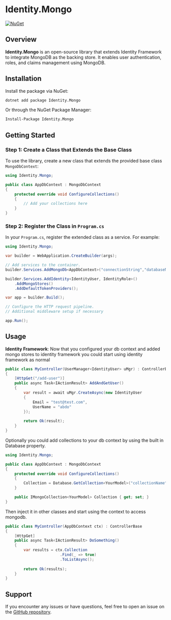 # Identity.Mongo

[![NuGet](https://img.shields.io/nuget/v/Identity.Mongo.svg)](https://www.nuget.org/packages/Identity.Mongo/)

## Overview

**Identity.Mongo** is an open-source library that extends Identity Framework to integrate MongoDB as the backing store.
It enables user authentication, roles, and claims management using MongoDB.

## Installation

Install the package via NuGet:

```bash
dotnet add package Identity.Mongo
```

Or through the NuGet Package Manager:

```bash
Install-Package Identity.Mongo
```

## Getting Started

### Step 1: Create a Class that Extends the Base Class

To use the library, create a new class that extends the provided base class `MongoDbContext`:

```csharp
using Identity.Mongo;

public class AppDbContext : MongoDbContext
{
    protected override void ConfigureCollections()
    {
        // Add your collections here
    }
}
```

### Step 2: Register the Class in `Program.cs`

In your `Program.cs`, register the extended class as a service. For example:

```csharp
using Identity.Mongo;

var builder = WebApplication.CreateBuilder(args);

// Add services to the container.
builder.Services.AddMongoDb<AppDbContext>("connectionString","databaseName");

builder.Services.AddIdentity<IdentityUser, IdentityRole>()
    .AddMongoStores()
    .AddDefaultTokenProviders();

var app = builder.Build();

// Configure the HTTP request pipeline.
// Additional middleware setup if necessary

app.Run();
```

## Usage

**Identity Framework**:
Now that you configured your db context and added mongo stores to identity framework you could start using identity framework as normal

```csharp
public class MyController(UserManager<IdentityUser> uMgr) : ControllerBase
{
    [HttpGet("/add-user")]
    public async Task<IActionResult> AddAndGetUser()
    {
        var result = await uMgr.CreateAsync(new IdentityUser
        {
            Email = "test@test.com",
            UserName = "abdo"
        });
        
        return Ok(result);
    }
}
```
Optionally you could add collections to your db context by using the built in Database property.

```csharp
using Identity.Mongo;

public class AppDbContext : MongoDbContext
{
    protected override void ConfigureCollections()
    {
        Collection = Database.GetCollection<YourModel>("collectionName");
    }

    public IMongoCollection<YourModel> Collection { get; set; }
}
```
Then inject it in other classes and start using the context to access mongodb.

```csharp
public class MyController(AppDbContext ctx) : ControllerBase
{
    [HttpGet]
    public async Task<IActionResult> DoSomething()
    {
        var results = ctx.Collection
                        .Find(_ => true)
                        .ToListAsync();
        
        return Ok(results);
    }
}
```

## Support

If you encounter any issues or have questions, feel free to open an issue on the [GitHub repository](https://github.com/ABTO69/Identity.Mongo).

